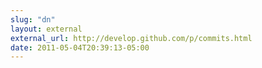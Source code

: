 ```yaml
---
slug: "dn"
layout: external
external_url: http://develop.github.com/p/commits.html
date: 2011-05-04T20:39:13-05:00
---
```

